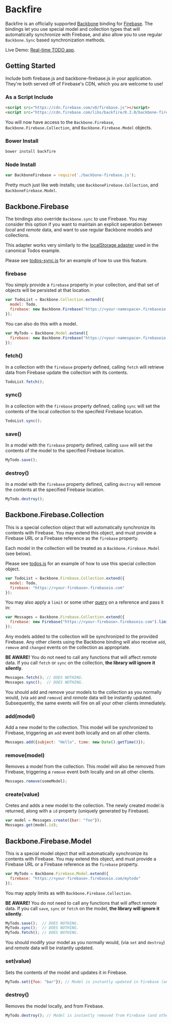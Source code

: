 Backfire
========
Backfire is an officially supported [Backbone](http://backbonejs.org) binding for
[Firebase](http://www.firebase.com/?utm_medium=web&utm_source=backfire).
The bindings let you use special model and collection types that will
automatically synchronize with Firebase, and also allow you to use regular
`Backbone.Sync` based synchronization methods.

Live Demo: <a target="_blank" href="http://firebase.github.io/backfire/examples/todos/">Real-time TODO app</a>.

Getting Started
---------------
Include both firebase.js and backbone-firebase.js in your application.
They're both served off of Firebase's CDN, which you are welcome to use!

### As a Script Include
``` html
<script src="https://cdn.firebase.com/v0/firebase.js"></script>
<script src="https://cdn.firebase.com/libs/backfire/0.3.0/backbone-firebase.min.js"></script>
```

You will now have access to the `Backbone.Firebase`,
`Backbone.Firebase.Collection`, and `Backbone.Firebase.Model` objects.

### Bower Install
``` bash
bower install backfire
```

### Node Install
``` js
var BackboneFirebase = require('./backbone-firebase.js');
```

Pretty much just like web installs; use `BackboneFirebase.Collection`, and `BackboneFirebase.Model`.

Backbone.Firebase
-----------------
The bindings also override `Backbone.sync` to use Firebase. You may consider
this option if you want to maintain an explicit seperation between _local_ and
_remote_ data, and want to use regular Backbone models and collections.

This adapter works very similarly to the
[localStorage adapter](http://documentcloud.github.com/backbone/docs/backbone-localstorage.html)
used in the canonical Todos example.

Please see [todos-sync.js](https://github.com/firebase/backfire/blob/gh-pages/examples/todos/todos-sync.js)
for an example of how to use this feature.

### firebase
You simply provide a `firebase` property in your collection, and that set of
objects will be persisted at that location.

``` js
var TodoList = Backbone.Collection.extend({
  model: Todo,
  firebase: new Backbone.Firebase("https://<your-namespace>.firebaseio.com")
});
```

You can also do this with a model.

``` js
var MyTodo = Backbone.Model.extend({
  firebase: new Backbone.Firebase("https://<your-namespace>.firebaseio.com/myTodo")
});
```

### fetch()
In a collection with the `firebase` property defined, calling `fetch` will
retrieve data from Firebase update the collection with its contents.

``` js
TodoList.fetch();
```

### sync()
In a collection with the `firebase` property defined, calling `sync` will
set the contents of the local collection to the specifeid Firebase location.

``` js
TodoList.sync();
```

### save()
In a model with the `firebase` property defined, calling `save` will set the
contents of the model to the specified Firebase location.

``` js
MyTodo.save();
```

### destroy()
In a model with the `firebase` property defined, calling `destroy` will remove
the contents at the specified Firebase location.

``` js
MyTodo.destroy();
```

Backbone.Firebase.Collection
----------------------------
This is a special collection object that will automatically synchronize its
contents with Firebase. You may extend this object, and must provide a Firebase
URL or a Firebase reference as the `firebase` property.

Each model in the collection will be treated as a `Backbone.Firebase.Model`
(see below).

Please see [todos.js](https://github.com/firebase/backfire/blob/gh-pages/examples/todos/todos.js)
for an example of how to use this special collection object.

```js
var TodoList = Backbone.Firebase.Collection.extend({
  model: Todo,
  firebase: "https://<your-firebase>.firebaseio.com"
});
```

You may also apply a `limit` or some other [query](https://www.firebase.com/docs/queries.html)
on a reference and pass it in:

```js
var Messages = Backbone.Firebase.Collection.extend({
  firebase: new Firebase("https://<your-firebase>.firebaseio.com").limit(10)
});
```
Any models added to the collection will be synchronized to the provided
Firebase. Any other clients using the Backbone binding will also receive
`add`, `remove` and `changed` events on the collection as appropriate.

**BE AWARE!** You do not need to call any functions that will affect _remote_
data. If you call `fetch` or `sync` on the collection,
**the library will ignore it silently**.

``` js
Messages.fetch(); // DOES NOTHING.
Messages.sync();  // DOES NOTHING.
```

You should add and remove your models to the collection as you normally would,
(via `add` and `remove`) and _remote_ data will be instantly updated.
Subsequently, the same events will fire on all your other clients immediately.

### add(model)
Add a new model to the collection. This model will be synchronized to Firebase,
triggering an `add` event both locally and on all other clients.

``` js
Messages.add({subject: "Hello", time: new Date().getTime()});
```

### remove(model)
Removes a model from the collection. This model will also be removed from
Firebase, triggering a `remove` event both locally and on all other clients.

``` js
Messages.remove(someModel);
```

### create(value)
Cretes and adds a new model to the collection. The newly created model is
returned, along with a `id` property (uniquely generated by Firebase).

``` js
var model = Messages.create({bar: "foo"});
Messages.get(model.id);
```

Backbone.Firebase.Model
-----------------------
This is a special model object that will automatically synchronize its
contents with Firebase. You may extend this object, and must provide a Firebase
URL or a Firebase reference as the `firebase` property.

```js
var MyTodo = Backbone.Firebase.Model.extend({
  firebase: "https://<your-firebase>.firebaseio.com/mytodo"
});
```

You may apply limits as with `Backbone.Firebase.Collection`.

**BE AWARE!** You do not need to call any functions that will affect _remote_
data. If you call `save`, `sync` or `fetch` on the model,
**the library will ignore it silently**.

``` js
MyTodo.save();  // DOES NOTHING.
MyTodo.sync();  // DOES NOTHING.
MyTodo.fetch(); // DOES NOTHING.
```

You should modify your model as you normally would, (via `set` and `destroy`)
and _remote_ data will be instantly updated.

### set(value)
Sets the contents of the model and updates it in Firebase.

``` js
MyTodo.set({foo: "bar"}); // Model is instantly updated in Firebase (and other clients).
```

### destroy()
Removes the model locally, and from Firebase.

``` js
MyTodo.destroy(); // Model is instantly removed from Firebase (and other clients).
```
